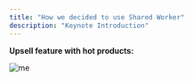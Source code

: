 ```yaml
---
title: "How we decided to use Shared Worker"
description: "Keynote Introduction"
---
```


**Upsell feature with hot products:**

![me](hot.png)
